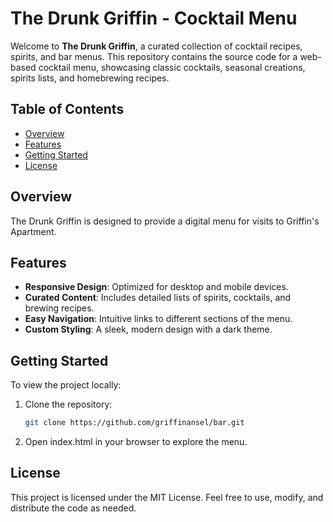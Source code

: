 # The Drunk Griffin - Cocktail Menu

Welcome to **The Drunk Griffin**, a curated collection of cocktail recipes, spirits, and bar menus. This repository contains the source code for a web-based cocktail menu, showcasing classic cocktails, seasonal creations, spirits lists, and homebrewing recipes.

## Table of Contents

- [Overview](#overview)
- [Features](#features)
- [Getting Started](#getting-started)
- [License](#license)

## Overview

The Drunk Griffin is designed to provide a digital menu for visits to Griffin's Apartment.

## Features

- **Responsive Design**: Optimized for desktop and mobile devices.
- **Curated Content**: Includes detailed lists of spirits, cocktails, and brewing recipes.
- **Easy Navigation**: Intuitive links to different sections of the menu.
- **Custom Styling**: A sleek, modern design with a dark theme.


## Getting Started

To view the project locally:

1. Clone the repository:
   ```bash
   git clone https://github.com/griffinansel/bar.git
   ```
2. Open index.html in your browser to explore the menu.

## License
This project is licensed under the MIT License. Feel free to use, modify, and distribute the code as needed.